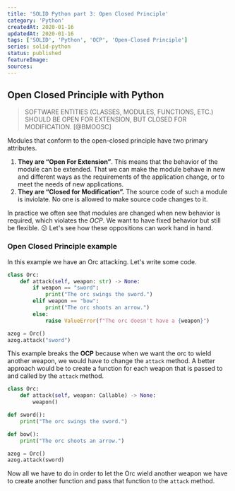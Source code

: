 ```yaml
---
title: 'SOLID Python part 3: Open Closed Principle'
category: 'Python'
createdAt: 2020-01-16
updatedAt: 2020-01-16
tags: ['SOLID', 'Python', 'OCP', 'Open-Closed Principle']
series: solid-python
status: published
featureImage:
sources:
---
```


## Open Closed Principle with Python

> SOFTWARE ENTITIES (CLASSES, MODULES, FUNCTIONS, ETC.) SHOULD BE OPEN FOR EXTENSION,
> BUT CLOSED FOR MODIFICATION. [@BMOOSC]

Modules that conform to the open-closed principle have two primary attributes.

1. **They are “Open For Extension”**. This means that the behavior of the module can be extended.
   That we can make the module behave in new and different ways as the requirements of the application change,
   or to meet the needs of new applications.
2. **They are “Closed for Modification”.** The source code of such a module is inviolate.
   No one is allowed to make source code changes to it.

In practice we often see that modules are changed when new behavior is required,
which violates the _OCP_. We want to have fixed behavior but still be flexible. :confused:
Let's see how these oppositions can work hand in hand.

### Open Closed Principle example

In this example we have an Orc attacking. Let's write some code.

```python
class Orc:
    def attack(self, weapon: str) -> None:
        if weapon == "sword":
            print("The orc swings the sword.")
        elif weapon == "bow":
            print("The orc shoots an arrow.")
        else:
            raise ValueError(f"The orc doesn't have a {weapon}")

azog = Orc()
azog.attack("sword")
```

This example breaks the **OCP** because when we want the orc to wield another weapon,
we would have to change the `attack` method.
A better approach would be to create a function for each weapon that is passed to and called by the `attack` method.

```python
class Orc:
    def attack(self, weapon: Callable) -> None:
        weapon()

def sword():
    print("The orc swings the sword.")

def bow():
    print("The orc shoots an arrow.")

azog = Orc()
azog.attack(sword)
```

Now all we have to do in order to let the Orc wield another weapon we have to create another function
and pass that function to the `attack` method.
